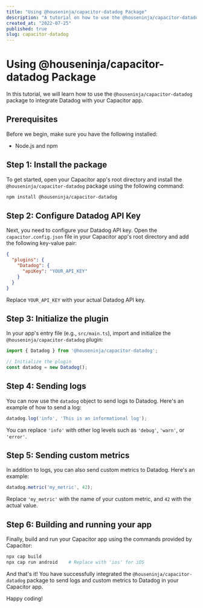 ```yaml
---
title: "Using @houseninja/capacitor-datadog Package"
description: "A tutorial on how to use the @houseninja/capacitor-datadog package to integrate Datadog with your Capacitor app."
created_at: "2022-07-25"
published: true
slug: capacitor-datadog
---
```


# Using @houseninja/capacitor-datadog Package

In this tutorial, we will learn how to use the `@houseninja/capacitor-datadog` package to integrate Datadog with your Capacitor app. 

## Prerequisites

Before we begin, make sure you have the following installed:

- Node.js and npm

## Step 1: Install the package

To get started, open your Capacitor app's root directory and install the `@houseninja/capacitor-datadog` package using the following command:

```bash
npm install @houseninja/capacitor-datadog
```

## Step 2: Configure Datadog API Key

Next, you need to configure your Datadog API key. Open the `capacitor.config.json` file in your Capacitor app's root directory and add the following key-value pair:

```json
{
  "plugins": {
    "Datadog": {
      "apiKey": "YOUR_API_KEY"
    }
  }
}
```

Replace `YOUR_API_KEY` with your actual Datadog API key.

## Step 3: Initialize the plugin

In your app's entry file (e.g., `src/main.ts`), import and initialize the `@houseninja/capacitor-datadog` plugin:

```typescript
import { Datadog } from '@houseninja/capacitor-datadog';

// Initialize the plugin
const datadog = new Datadog();
```

## Step 4: Sending logs

You can now use the `datadog` object to send logs to Datadog. Here's an example of how to send a log:

```typescript
datadog.log('info', 'This is an informational log');
```

You can replace `'info'` with other log levels such as `'debug'`, `'warn'`, or `'error'`.

## Step 5: Sending custom metrics

In addition to logs, you can also send custom metrics to Datadog. Here's an example:

```typescript
datadog.metric('my_metric', 42);
```

Replace `'my_metric'` with the name of your custom metric, and `42` with the actual value.

## Step 6: Building and running your app

Finally, build and run your Capacitor app using the commands provided by Capacitor:

```bash
npx cap build
npx cap run android    # Replace with 'ios' for iOS
```

And that's it! You have successfully integrated the `@houseninja/capacitor-datadog` package to send logs and custom metrics to Datadog in your Capacitor app.

Happy coding!